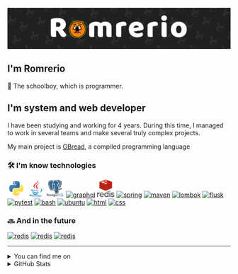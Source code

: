 ![Header](https://github.com/RomrerioPrevious/romrerioprevious/blob/main/assets/logo.png)

## I'm Romrerio

📖 The schoolboy, which is programmer.

## I'm system and web developer

I have been studying and working for 4 years. During this time, I managed to work in several teams and make several truly complex projects.

My main project is [GBread]("https://github.com/RomrerioPrevious/GBread"), a compiled programming language

### 🛠️ I'm know technologies

[<img src="https://raw.githubusercontent.com/devicons/devicon/master/icons/python/python-original.svg" alt="python" width="40" height="40"/>](https://github.com/python)
[<img src="https://raw.githubusercontent.com/devicons/devicon/master/icons/java/java-original.svg" alt="java" width="40" height="40"/>](https://www.java.com/)
[<img src="https://raw.githubusercontent.com/devicons/devicon/master/icons/postgresql/postgresql-original-wordmark.svg" alt="postgresql" width="40" height="40"/>](https://www.postgresql.org/)
[<img src="https://www.vectorlogo.zone/logos/graphql/graphql-icon.svg" alt="graphql" width="40" height="40"/>]("https://graphql.org/")
[<img src="https://raw.githubusercontent.com/devicons/devicon/master/icons/redis/redis-original-wordmark.svg" alt="redis" width="40" height="40"/>](https://redis.io/)
[<img src="https://user-images.githubusercontent.com/25181517/117201470-f6d56780-adec-11eb-8f7c-e70e376cfd07.png" alt="spring" width="40" height="40"/>]("https://spring.io/")
[<img src="https://user-images.githubusercontent.com/25181517/117207242-07d5a700-adf4-11eb-975e-be04e62b984b.png" alt="maven" width="40" height="40"/>]("https://maven.apache.org/")
[<img src="https://user-images.githubusercontent.com/25181517/190229463-87fa862f-ccf0-48da-8023-940d287df610.png" alt="lombok" width="40" height="40"/>]("https://projectlombok.org/")
[<img src="https://user-images.githubusercontent.com/25181517/183423775-2276e25d-d43d-4e58-890b-edbc88e915f7.png" alt="flusk" width="40" height="40"/>]("https://github.com/pallets/flask")
[<img src="  https://user-images.githubusercontent.com/25181517/184117132-9e89a93b-65fb-47c3-91e7-7d0f99e7c066.png" alt="pytest" width="40" height="40"/>]("https://docs.pytest.org/en/8.0.x/")
[<img src="https://user-images.githubusercontent.com/25181517/192158606-7c2ef6bd-6e04-47cf-b5bc-da2797cb5bda.png" alt="bash" width="40" height="40"/>]("https://www.gnu.org/software/bash/manual/bash.html")
[<img src="https://user-images.githubusercontent.com/25181517/186884153-99edc188-e4aa-4c84-91b0-e2df260ebc33.png" alt="ubuntu" width="40" height="40"/>]("https://ubuntu.com/")
[<img src="https://user-images.githubusercontent.com/25181517/192158954-f88b5814-d510-4564-b285-dff7d6400dad.png" alt="html" width="40" height="40"/>]("https://www.youtube.com/watch?v=dQw4w9WgXcQ")
[<img src="https://user-images.githubusercontent.com/25181517/183898674-75a4a1b1-f960-4ea9-abcb-637170a00a75.png" alt="css" width="40" height="40"/>]("https://www.youtube.com/watch?v=dQw4w9WgXcQ")

### 🔜 And in the future

[<img src="https://user-images.githubusercontent.com/25181517/192599922-3a8ceb1c-ff1d-40bc-b73c-99ea1182d8ad.png" alt="redis" width="40" height="40"/>]("https://github.com/rust-lang/rust")
[<img src="https://user-images.githubusercontent.com/25181517/117207330-263ba280-adf4-11eb-9b97-0ac5b40bc3be.png" alt="redis" width="40" height="40"/>]("https://www.docker.com/")
[<img src="https://user-images.githubusercontent.com/25181517/182534006-037f08b5-8e7b-4e5f-96b6-5d2a5558fa85.png" alt="redis" width="40" height="40"/>]("https://github.com/kubernetes/kubernetes")

---

<details>
  <summary>You can find me on</summary>

[![KWork](https://img.shields.io/badge/-KWork-black?style=for-the-badge)](https://kwork.ru/user/_john_)

</details>

<details>
  <summary>GitHub Stats</summary>

![Stats](https://github-readme-stats.vercel.app/api/top-langs/?username=RomrerioPrevious&layout=compact&theme=tokyonight)

</details>
